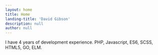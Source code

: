 ```yaml
---
layout: home
title: Home
landing-title: 'David Gibson'
description: null
author: null
---
```


I have 4 years of development experience.
PHP, Javascript, ES6, SCSS, HTML5, GO, ELM.


